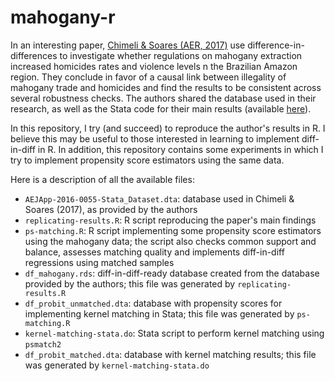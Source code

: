 # mahogany-r
In an interesting paper, [Chimeli & Soares (AER, 2017)](https://www.aeaweb.org/articles?id=10.1257/app.20160055) use difference-in-differences to investigate whether regulations on mahogany extraction increased homicides rates and violence levels n the Brazilian Amazon region. They conclude in favor of a causal link between illegality of mahogany trade and homicides and find the results to be consistent across several robustness checks. The authors shared the database used in their research, as well as the Stata code for their main results (available [here](https://www.openicpsr.org/openicpsr/project/113679/version/V1/view)).

In this repository, I try (and succeed) to reproduce the author's results in R. I believe this may be useful to those interested in learning to implement diff-in-diff in R. In addition, this repository contains some experiments in which I try to implement propensity score estimators using the same data.

Here is a description of all the available files:
* `AEJApp-2016-0055-Stata_Dataset.dta`: database used in Chimeli & Soares (2017), as provided by the authors
* `replicating-results.R`: R script reproducing the paper's main findings
* `ps-matching.R`: R script implementing some propensity score estimators using the mahogany data; the script also checks common support and balance, assesses matching quality and implements diff-in-diff regressions using matched samples
* `df_mahogany.rds`: diff-in-diff-ready database created from the database provided by the authors; this file was generated by `replicating-results.R`
* `df_probit_unmatched.dta`: database with propensity scores for implementing kernel matching in Stata; this file was generated by `ps-matching.R`
* `kernel-matching-stata.do`: Stata script to perform kernel matching using `psmatch2`
* `df_probit_matched.dta`: database with kernel matching results; this file was generated by `kernel-matching-stata.do`
